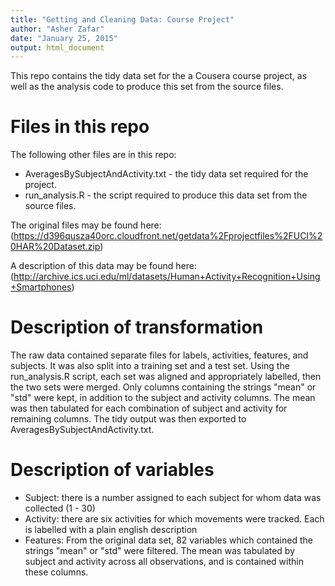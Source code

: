 ```yaml
---
title: "Getting and Cleaning Data: Course Project"
author: "Asher Zafar"
date: "January 25, 2015"
output: html_document
---
```


This repo contains the tidy data set for the a Cousera course project, as well as the analysis code to produce this set from the source files.

# Files in this repo
The following other files are in this repo:
* AveragesBySubjectAndActivity.txt - the tidy data set required for the project.
* run_analysis.R - the script required to produce this data set from the source files.

The original files may be found here: (https://d396qusza40orc.cloudfront.net/getdata%2Fprojectfiles%2FUCI%20HAR%20Dataset.zip)

A description of this data may be found here: (http://archive.ics.uci.edu/ml/datasets/Human+Activity+Recognition+Using+Smartphones)

# Description of transformation

The raw data contained separate files for labels, activities, features, and subjects. It was also split into a training set and a test set. Using the run_analysis.R script, each set was aligned and appropriately labelled, then the two sets were merged. Only columns containing the strings "mean" or "std" were kept, in addition to the subject and activity columns. The mean was then tabulated for each combination of subject and activity for remaining columns. The tidy output was then exported to AveragesBySubjectAndActivity.txt.

# Description of variables

* Subject: there is a number assigned to each subject for whom data was collected (1 - 30)
* Activity: there are six activities for which movements were tracked. Each is labelled with a plain english description
* Features: From the original data set, 82 variables which contained the strings "mean" or "std" were filtered. The mean was tabulated by subject and activity across all observations, and is contained within these columns.
